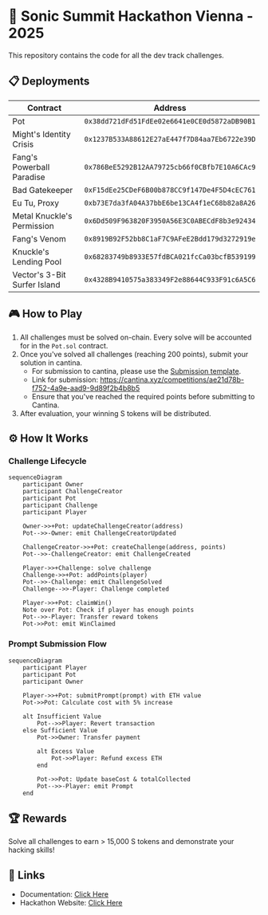 # 🚀 Sonic Summit Hackathon Vienna - 2025

This repository contains the code for all the dev track challenges.

## 📋 Deployments

| Contract | Address |
|----------|---------|
| Pot | `0x38dd721dFd51FdEe02e6641e0CE0d5872aDB90B1` |
| Might's Identity Crisis | `0x1237B533A88612E27aE447f7D84aa7Eb6722e39D` |
| Fang's Powerball Paradise | `0x786BeE5292B12AA79725cb66f0CBfb7E10A6CAc9` |
| Bad Gatekeeper | `0xF15dEe25CDeF6B00b878CC9f147De4F5D4cEC761` |
| Eu Tu, Proxy | `0xb73E7da3fA04A37bbE6be13CA4f1eC68b82a8A26` |
| Metal Knuckle's Permission | `0x6Dd509F963820F3950A56E3C0ABECdF8b3e92434` |
| Fang's Venom | `0x8919B92F52bb8C1aF7C9AFeE2Bdd179d3272919e` |
| Knuckle's Lending Pool | `0x68283749b8933E57fdBCA021fcCa03bcfB539199` |
| Vector's 3-Bit Surfer Island | `0x4328B9410575a383349F2e88644C933F91c6A5C6` |

## 🎮 How to Play

1. All challenges must be solved on-chain. Every solve will be accounted for in the `Pot.sol` contract.
2. Once you've solved all challenges (reaching 200 points), submit your solution in cantina.
   - For submission to cantina, please use the [Submission template](./TEMPLATE_SUBMISSION.md).
   - Link for submission: https://cantina.xyz/competitions/ae21d78b-f752-4a9e-aad9-9d89f2b4b8b5
   - Ensure that you've reached the required points before submitting to Cantina.
3. After evaluation, your winning S tokens will be distributed.

## ⚙️ How It Works

### Challenge Lifecycle

```mermaid
sequenceDiagram
    participant Owner
    participant ChallengeCreator
    participant Pot
    participant Challenge
    participant Player

    Owner->>+Pot: updateChallengeCreator(address)
    Pot-->>-Owner: emit ChallengeCreatorUpdated

    ChallengeCreator->>+Pot: createChallenge(address, points)
    Pot-->>-ChallengeCreator: emit ChallengeCreated

    Player->>+Challenge: solve challenge
    Challenge->>+Pot: addPoints(player)
    Pot-->>-Challenge: emit ChallengeSolved
    Challenge-->>-Player: Challenge completed

    Player->>+Pot: claimWin()
    Note over Pot: Check if player has enough points
    Pot-->>-Player: Transfer reward tokens
    Pot->>Pot: emit WinClaimed
```

### Prompt Submission Flow

```mermaid
sequenceDiagram
    participant Player
    participant Pot
    participant Owner

    Player->>+Pot: submitPrompt(prompt) with ETH value
    Pot->>Pot: Calculate cost with 5% increase
    
    alt Insufficient Value
        Pot-->>Player: Revert transaction
    else Sufficient Value
        Pot->>Owner: Transfer payment
        
        alt Excess Value
            Pot->>Player: Refund excess ETH
        end
        
        Pot->>Pot: Update baseCost & totalCollected
        Pot-->>-Player: emit Prompt
    end
```

## 🏆 Rewards

Solve all challenges to earn > 15,000 S tokens and demonstrate your hacking skills!

## 🔗 Links

- Documentation: [Click Here](https://jailbreak.soniclabs.com/docs)
- Hackathon Website: [Click Here](https://testhackathon.soniclabs.com/devs)